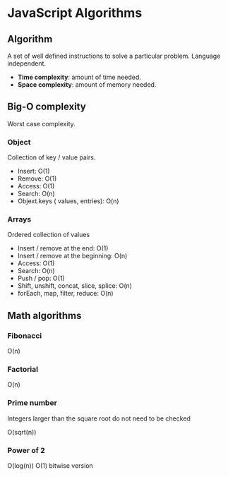 # JavaScript Algorithms

## Algorithm

A set of well defined instructions to solve a particular problem.
Language independent.

- **Time complexity**: amount of time needed.
- **Space complexity**: amount of memory needed. 

## Big-O complexity

Worst case complexity.

### Object

Collection of key / value pairs.

- Insert: O(1)
- Remove: O(1)
- Access: O(1)
- Search: O(n)
- Objext.keys ( values, entries): O(n)

### Arrays

Ordered collection of values

- Insert / remove at the end: O(1)
- Insert / remove at the beginning: O(n)
- Access: O(1)
- Search: O(n)
- Push / pop: O(1)
- Shift, unshift, concat, slice, splice: O(n)
- forEach, map, filter, reduce: O(n) 

## Math algorithms

### Fibonacci

O(n)

### Factorial

O(n)

### Prime number

Integers larger than the square root do not need to be checked

O(sqrt(n))

### Power of 2

O(log(n)) 
O(1) bitwise version